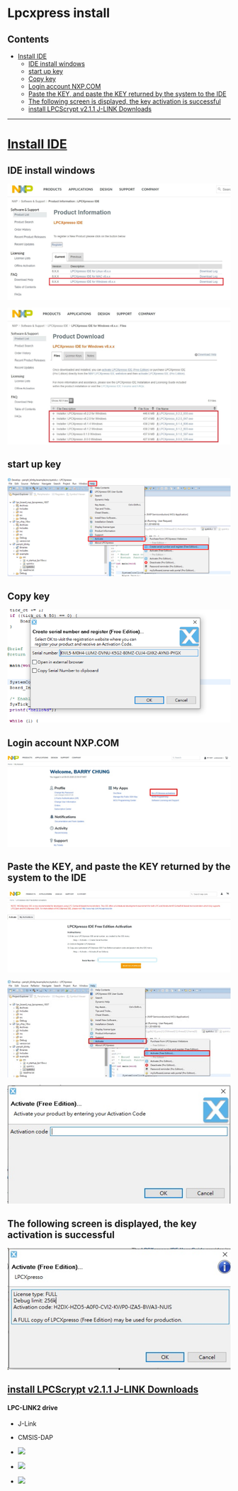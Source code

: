 # Lpcxpress install

## Contents
- [Install IDE](#Install-IDE)
  - [IDE install windows](#IDE-install-windows)
  - [start up key](#start-up-key)
  - [Copy key](#Copy-key)
  - [Login account NXP.COM](#Login-account-NXP.COM)
  - [Paste the KEY, and paste the KEY returned by the system to the IDE](#Paste-the-KEY-and-paste-the-KEY-returned-by-the-system-to-the-IDE)
  - [The following screen is displayed, the key activation is successful](#The-following-screen-is-displayed-the-key-activation-is-successful)
  - [install LPCScrypt v2.1.1 J-LINK Downloads](#install-LPCScrypt-v2.1.1-J-LINK-Downloads)
---


# [Install IDE](https://www.nxp.com/)

## IDE install windows

![](001-1.jpg)
 
![](002-2.jpg)

## start up key

![](003.png)

## Copy key

![](004.png)

## Login account NXP.COM 

![](005.jpg)

## Paste the KEY, and paste the KEY returned by the system to the IDE

![](006.jpg)

![](007.jpg)

![](008.jpg)

## The following screen is displayed, the key activation is successful

![](009.jpg)

## [install LPCScrypt v2.1.1 J-LINK Downloads](https://www.nxp.com/design/microcontrollers-developer-resources/lpc-microcontroller-utilities/lpcscrypt-v2-1-1:LPCSCRYPT)

#### LPC-LINK2 drive

* J-Link 
* CMSIS-DAP

* ![](https://i.imgur.com/VgBBcxU.png)

* ![](https://i.imgur.com/EwdSSKy.png)

* ![](https://i.imgur.com/cwnjhVu.png)
